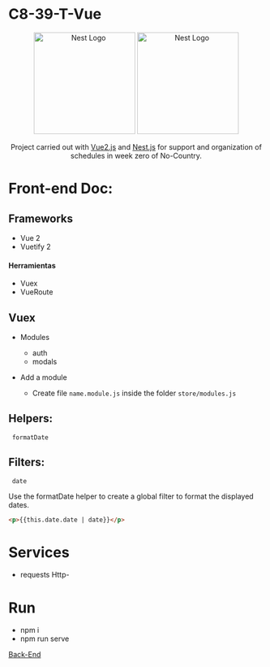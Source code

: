 # C8-39-T-Vue

<p align="center">
  <a href="https://commons.wikimedia.org/" target="blank"><img src="https://upload.wikimedia.org/wikipedia/commons/9/95/Vue.js_Logo_2.svg" width="200" alt="Nest Logo" /></a>
  <a href="http://nestjs.com/" target="blank"><img src="https://nestjs.com/img/logo-small.svg" width="200" alt="Nest Logo" /></a>
</p>
<p align="center">Project carried out with <a href="https://v2.vuejs.org/" target="_blank">Vue2.js</a> and <a href="https://nestjs.com/" target="_blank">Nest.js</a> for support and organization of schedules in week zero of No-Country.</p>


# Front-end Doc:

## Frameworks

- Vue 2
- Vuetify 2

#### Herramientas

- Vuex
- VueRoute

## Vuex

- Modules

  - auth
  - modals

- Add a module

  - Create file `name.module.js` inside the folder `store/modules.js`

## Helpers:

     formatDate

## Filters:

     date

Use the formatDate helper to create a global filter to format the displayed dates.

```html
<p>{{this.date.date | date}}</p>
```

# Services

- requests Http-

# Run

- npm i
- npm run serve


<a href="https://calountry-backend-production.up.railway.app/api" target="_blank">Back-End</a>
